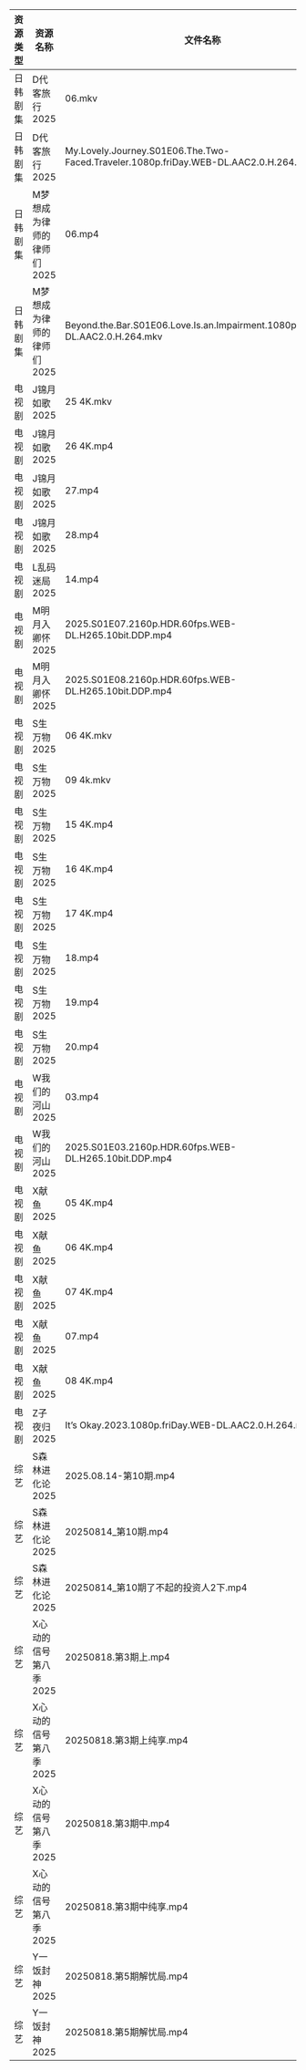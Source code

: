 | 资源类型 | 资源名称            | 文件名称                                                                                 | 分享链接                                 | 更新时间                |
| ---- | --------------- | ------------------------------------------------------------------------------------ | ------------------------------------ | ------------------- |
| 日韩剧集 | D代客旅行2025       | 06.mkv                                                                               | https://pan.quark.cn/s/ffaab0f06b8d  | 2025-08-18 01:18:22 |
| 日韩剧集 | D代客旅行2025       | My.Lovely.Journey.S01E06.The.Two-Faced.Traveler.1080p.friDay.WEB-DL.AAC2.0.H.264.mkv | https://pan.quark.cn/s/ffaab0f06b8d  | 2025-08-18 01:18:27 |
| 日韩剧集 | M梦想成为律师的律师们2025 | 06.mp4                                                                               | https://pan.quark.cn/s/d4ecaff7fa34  | 2025-08-18 01:27:22 |
| 日韩剧集 | M梦想成为律师的律师们2025 | Beyond.the.Bar.S01E06.Love.Is.an.Impairment.1080p.NF.WEB-DL.AAC2.0.H.264.mkv         | https://pan.quark.cn/s/d4ecaff7fa34  | 2025-08-18 16:27:06 |
| 电视剧  | J锦月如歌2025       | 25 4K.mkv                                                                            | https://www.alipan.com/s/jdpjNxUdeEZ | 2025-08-18 19:00:53 |
| 电视剧  | J锦月如歌2025       | 26 4K.mp4                                                                            | https://www.alipan.com/s/jdpjNxUdeEZ | 2025-08-18 19:00:53 |
| 电视剧  | J锦月如歌2025       | 27.mp4                                                                               | https://www.alipan.com/s/jdpjNxUdeEZ | 2025-08-18 19:00:52 |
| 电视剧  | J锦月如歌2025       | 28.mp4                                                                               | https://www.alipan.com/s/jdpjNxUdeEZ | 2025-08-18 19:00:51 |
| 电视剧  | L乱码迷局2025       | 14.mp4                                                                               | https://www.alipan.com/s/CJ4yqcSAku1 | 2025-08-18 14:01:00 |
| 电视剧  | M明月入卿怀2025      | 2025.S01E07.2160p.HDR.60fps.WEB-DL.H265.10bit.DDP.mp4                                | https://pan.quark.cn/s/6b8f9ab94561  | 2025-08-18 21:25:53 |
| 电视剧  | M明月入卿怀2025      | 2025.S01E08.2160p.HDR.60fps.WEB-DL.H265.10bit.DDP.mp4                                | https://pan.quark.cn/s/6b8f9ab94561  | 2025-08-18 21:25:50 |
| 电视剧  | S生万物2025        | 06 4K.mkv                                                                            | https://www.alipan.com/s/o5nqxSzSEEC | 2025-08-18 21:01:21 |
| 电视剧  | S生万物2025        | 09 4k.mkv                                                                            | https://www.alipan.com/s/o5nqxSzSEEC | 2025-08-18 21:01:21 |
| 电视剧  | S生万物2025        | 15 4K.mp4                                                                            | https://www.alipan.com/s/o5nqxSzSEEC | 2025-08-18 21:01:20 |
| 电视剧  | S生万物2025        | 16 4K.mp4                                                                            | https://www.alipan.com/s/o5nqxSzSEEC | 2025-08-18 21:01:19 |
| 电视剧  | S生万物2025        | 17 4K.mp4                                                                            | https://www.alipan.com/s/o5nqxSzSEEC | 2025-08-18 21:01:18 |
| 电视剧  | S生万物2025        | 18.mp4                                                                               | https://www.alipan.com/s/o5nqxSzSEEC | 2025-08-18 21:01:17 |
| 电视剧  | S生万物2025        | 19.mp4                                                                               | https://www.alipan.com/s/o5nqxSzSEEC | 2025-08-18 21:01:17 |
| 电视剧  | S生万物2025        | 20.mp4                                                                               | https://www.alipan.com/s/o5nqxSzSEEC | 2025-08-18 21:01:16 |
| 电视剧  | W我们的河山2025      | 03.mp4                                                                               | https://pan.quark.cn/s/c4dc5a2cd5fe  | 2025-08-18 21:33:43 |
| 电视剧  | W我们的河山2025      | 2025.S01E03.2160p.HDR.60fps.WEB-DL.H265.10bit.DDP.mp4                                | https://pan.quark.cn/s/c4dc5a2cd5fe  | 2025-08-18 21:33:40 |
| 电视剧  | X献鱼2025         | 05 4K.mp4                                                                            | https://www.alipan.com/s/RdyreAB7CLk | 2025-08-18 14:01:40 |
| 电视剧  | X献鱼2025         | 06 4K.mp4                                                                            | https://www.alipan.com/s/RdyreAB7CLk | 2025-08-18 14:01:40 |
| 电视剧  | X献鱼2025         | 07 4K.mp4                                                                            | https://www.alipan.com/s/RdyreAB7CLk | 2025-08-18 19:01:36 |
| 电视剧  | X献鱼2025         | 07.mp4                                                                               | https://www.alipan.com/s/RdyreAB7CLk | 2025-08-18 14:01:39 |
| 电视剧  | X献鱼2025         | 08 4K.mp4                                                                            | https://www.alipan.com/s/RdyreAB7CLk | 2025-08-18 19:01:36 |
| 电视剧  | Z子夜归2025        | It’s Okay.2023.1080p.friDay.WEB-DL.AAC2.0.H.264.mkv                                  | https://pan.quark.cn/s/71f91ad4a051  | 2025-08-18 21:39:08 |
| 综艺   | S森林进化论2025      | 2025.08.14-第10期.mp4                                                                  | https://www.alipan.com/s/aan2jEB4eLz | 2025-08-18 14:02:21 |
| 综艺   | S森林进化论2025      | 20250814_第10期.mp4                                                                    | https://www.alipan.com/s/aan2jEB4eLz | 2025-08-18 15:02:08 |
| 综艺   | S森林进化论2025      | 20250814_第10期了不起的投资人2下.mp4                                                           | https://www.alipan.com/s/aan2jEB4eLz | 2025-08-18 18:02:12 |
| 综艺   | X心动的信号第八季2025   | 20250818.第3期上.mp4                                                                    | https://pan.quark.cn/s/a2f1532c7f0e  | 2025-08-18 16:46:07 |
| 综艺   | X心动的信号第八季2025   | 20250818.第3期上纯享.mp4                                                                  | https://pan.quark.cn/s/a2f1532c7f0e  | 2025-08-18 16:46:03 |
| 综艺   | X心动的信号第八季2025   | 20250818.第3期中.mp4                                                                    | https://pan.quark.cn/s/a2f1532c7f0e  | 2025-08-18 16:46:11 |
| 综艺   | X心动的信号第八季2025   | 20250818.第3期中纯享.mp4                                                                  | https://pan.quark.cn/s/a2f1532c7f0e  | 2025-08-18 16:46:01 |
| 综艺   | Y一饭封神2025       | 20250818.第5期解忧局.mp4                                                                  | https://www.alipan.com/s/w4Qpfj6YdVw | 2025-08-18 14:02:26 |
| 综艺   | Y一饭封神2025       | 20250818.第5期解忧局.mp4                                                                  | https://pan.quark.cn/s/0cbaf99cbe84  | 2025-08-18 16:46:25 |
